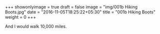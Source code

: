 +++
showonlyimage = true
draft = false
image = "img/001b Hiking Boots.jpg"
date = "2016-11-05T18:25:22+05:30"
title = "001b Hiking Boots"
weight = 0
+++

And I would walk 10,000 miles.

